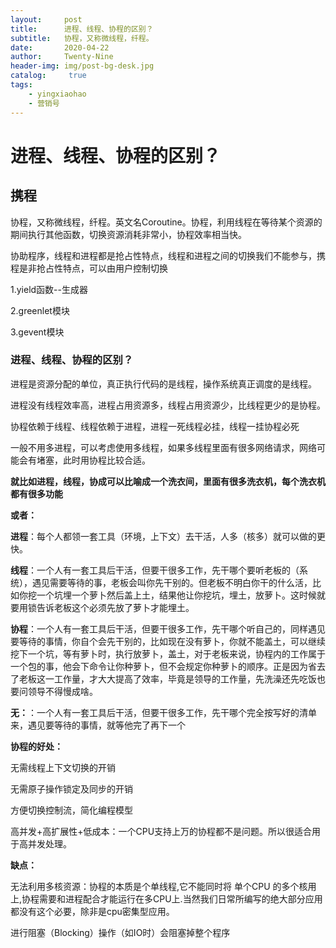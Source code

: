 ```yaml
---
layout:     post
title:      进程、线程、协程的区别？
subtitle:   协程，又称微线程，纤程。
date:       2020-04-22
author:     Twenty-Nine
header-img: img/post-bg-desk.jpg
catalog: 	 true
tags:
    - yingxiaohao
    - 营销号
---
```


# 进程、线程、协程的区别？

## 携程

协程，又称微线程，纤程。英文名Coroutine。协程，利用线程在等待某个资源的期间执行其他函数，切换资源消耗非常小，协程效率相当快。

协助程序，线程和进程都是抢占性特点，线程和进程之间的切换我们不能参与，携程是非抢占性特点，可以由用户控制切换

1.yield函数--生成器

2.greenlet模块

3.gevent模块

### **进程、线程、协程的区别？**

进程是资源分配的单位，真正执行代码的是线程，操作系统真正调度的是线程。

进程没有线程效率高，进程占用资源多，线程占用资源少，比线程更少的是协程。

协程依赖于线程、线程依赖于进程，进程一死线程必挂，线程一挂协程必死

一般不用多进程，可以考虑使用多线程，如果多线程里面有很多网络请求，网络可能会有堵塞，此时用协程比较合适。

**就比如进程，线程，协成可以比喻成一个洗衣间，里面有很多洗衣机，每个洗衣机都有很多功能**

**或者：**

**进程**：每个人都领一套工具（环境，上下文）去干活，人多（核多）就可以做的更快。

**线程**：一个人有一套工具后干活，但要干很多工作，先干哪个要听老板的（系统），遇见需要等待的事，老板会叫你先干别的。但老板不明白你干的什么活，比如你挖一个坑埋一个萝卜然后盖上土，结果他让你挖坑，埋土，放萝卜。这时候就要用锁告诉老板这个必须先放了萝卜才能埋土。

**协程**：一个人有一套工具后干活，但要干很多工作，先干哪个听自己的，同样遇见要等待的事情，你自个会先干别的，比如现在没有萝卜，你就不能盖土，可以继续挖下一个坑，等有萝卜时，执行放萝卜，盖土，对于老板来说，协程内的工作属于一个包的事，他会下命令让你种萝卜，但不会规定你种萝卜的顺序。正是因为省去了老板这一工作量，才大大提高了效率，毕竟是领导的工作量，先洗澡还先吃饭也要问领导不得慢成啥。

**无：**：一个人有一套工具后干活，但要干很多工作，先干哪个完全按写好的清单来，遇见要等待的事情，就等他完了再下一个

**协程的好处：**

无需线程上下文切换的开销

无需原子操作锁定及同步的开销

方便切换控制流，简化编程模型

高并发+高扩展性+低成本：一个CPU支持上万的协程都不是问题。所以很适合用于高并发处理。

**缺点：**

无法利用多核资源：协程的本质是个单线程,它不能同时将 单个CPU 的多个核用上,协程需要和进程配合才能运行在多CPU上.当然我们日常所编写的绝大部分应用都没有这个必要，除非是cpu密集型应用。

进行阻塞（Blocking）操作（如IO时）会阻塞掉整个程序